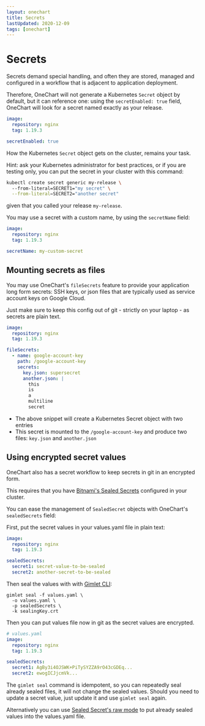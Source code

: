 ```yaml
---
layout: onechart
title: Secrets
lastUpdated: 2020-12-09
tags: [onechart]
---
```


# Secrets

Secrets demand special handling, and often they are stored, managed and configured in a workflow that is adjacent to application deployment.

Therefore, OneChart will not generate a Kubernetes `Secret` object by default, but it can reference one:
using the `secretEnabled: true` field, OneChart will look for a secret named exactly as your release.

```yaml
image:
  repository: nginx
  tag: 1.19.3

secretEnabled: true
```

How the Kubernetes `Secret` object gets on the cluster, remains your task.

Hint: ask your Kubernetes administrator for best practices, or if you are testing only, you can put the secret in your cluster with this command:

```bash
kubectl create secret generic my-release \                                                            
  --from-literal=SECRET1="my secret" \
  --from-literal=SECRET2="another secret"
```

given that you called your release `my-release`.

You may use a secret with a custom name, by using the `secretName` field:
```yaml
image:
  repository: nginx
  tag: 1.19.3

secretName: my-custom-secret
```

## Mounting secrets as files

You may use OneChart's `fileSecrets` feature to
provide your application long form secrets: SSH keys, or json files that are typically used as service account keys on Google Cloud.

Just make sure to keep this config out of git - strictly on your laptop - as secrets are plain text.

```yaml
image:
  repository: nginx
  tag: 1.19.3

fileSecrets:
  - name: google-account-key
    path: /google-account-key
    secrets:
      key.json: supersecret
      another.json: |
        this
        is
        a
        multiline
        secret
```

- The above snippet will create a Kubernetes Secret object with two entries
- This secret is mounted to the `/google-account-key` and produce two files: `key.json` and `another.json`

## Using encrypted secret values

OneChart also has a secret workflow to keep secrets in git in an encrypted form.

This requires that you have [Bitnami's Sealed Secrets](https://github.com/bitnami-labs/sealed-secrets) configured in your cluster.

You can ease the management of `SealedSecret` objects with OneChart's `sealedSecrets` field:

First, put the secret values in your values.yaml file in plain text:

```yaml
image:
  repository: nginx
  tag: 1.19.3

sealedSecrets:
  secret1: secret-value-to-be-sealed
  secret2: another-secret-to-be-sealed
```

Then seal the values with with [Gimlet CLI](/gimlet-cli/manage-secrets-with-gimlet):

```
gimlet seal -f values.yaml \
  -o values.yaml \
  -p sealedSecrets \
  -k sealingKey.crt
```

Then you can put values file now in git as the secret values are encrypted.

```yaml
# values.yaml
image:
  repository: nginx
  tag: 1.19.3

sealedSecrets:
  secret1: AgBy3i4OJSWK+PiTySYZZA9rO43cGDEq...
  secret2: ewogICJjcmVk...
```

The `gimlet seal` command is idempotent, so you can repeatedly seal already sealed files, it will not change the sealed values.
Should you need to update a secret value, just update it and use `gimlet seal` again.

Alternatively you can use [Sealed Secret's raw mode](https://github.com/bitnami-labs/sealed-secrets#raw-mode-experimental) to put already sealed values into the values.yaml file.
